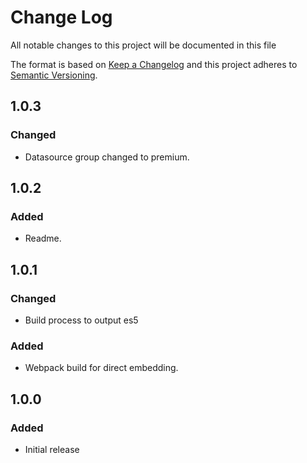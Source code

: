# Change Log
All notable changes to this project will be documented in this file

The format is based on [Keep a Changelog](http://keepachangelog.com/)
and this project adheres to [Semantic Versioning](http://semver.org/).

## 1.0.3
### Changed
 - Datasource group changed to premium.

## 1.0.2
### Added
 - Readme.

## 1.0.1
### Changed
 - Build process to output es5
 
### Added
 - Webpack build for direct embedding.

## 1.0.0
### Added
 - Initial release
